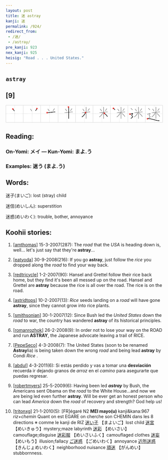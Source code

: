 ```yaml
---
layout: post
title: 迷 astray
kanji: 迷
permalink: /924/
redirect_from:
 - /迷/
 - /astray/
pre_kanji: 923
nex_kanji: 925
heisig: "Road . . . United States."
---
```


## `astray`

## [9]

<div class="stroke"><img src="../images/E8BFB7.png" /></div>

## Reading:

### On-Yomi: メイ &mdash; Kun-Yomi: まよ.う

### Examples: 迷う (まよ.う)

## Words:

迷子(まいご): lost (stray) child

迷信(めいしん): superstition

迷惑(めいわく): trouble, bother, annoyance

## Koohii stories:

1) [<a href="http://kanji.koohii.com/profile/amthomas">amthomas</a>] 15-3-2007(287): The <em>road</em> that the <em>USA</em> is heading down is, well... let&#039;s just say that they&#039;re<strong> astray</strong>... 

2) [<a href="http://kanji.koohii.com/profile/eatyoda">eatyoda</a>] 30-9-2008(216): If you go<strong> astray</strong>, just follow the <em>rice</em> you dropped along the <em>road</em> to find your way back. 

3) [<a href="http://kanji.koohii.com/profile/redtricycle">redtricycle</a>] 1-2-2007(90): Hansel and Grettel follow their rice back home, but they find it&#039;s been all messed up on the road. Hansel and Grettel are<strong> astray</strong> because the rice is all over the road. The rice is on the road. 

4) [<a href="http://kanji.koohii.com/profile/astridtops">astridtops</a>] 10-2-2007(13): <em>Rice</em> seeds landing on a <em>road</em> will have gone<strong> astray</strong>, since they cannot grow into rice plants. 

5) [<a href="http://kanji.koohii.com/profile/smithsonian">smithsonian</a>] 30-1-2007(12): Since Bush led the <em>United States</em> down the <em>road</em> to war, the country has wandered<strong> astray</strong> of its historical principles. 

6) [<a href="http://kanji.koohii.com/profile/romanrozhok">romanrozhok</a>] 26-2-2008(9): In order not to lose your way on the ROAD and run<strong> ASTRAY</strong>, the Japanese advocate leaving a trail of RICE. 

7) [<a href="http://kanji.koohii.com/profile/PepeSeco">PepeSeco</a>] 4-3-2008(7): The United States (soon to be renamed<strong> Astray</strong>lia) is being taken down the wrong <em>road</em> and being lead<strong> astray</strong> by Condi <em>Rice</em> . 

8) [<a href="http://kanji.koohii.com/profile/abdul">abdul</a>] 4-3-2011(6): Si estás perdido y vas a tomar una <strong>desviación</strong> recuerda ir dejando granos de <em>arroz</em> en el <em>camino</em> para asegurarte que puedas regresar. 

9) [<a href="http://kanji.koohii.com/profile/robertmyers">robertmyers</a>] 25-5-2009(6): Having been led <em><strong>astray</strong></em> by Bush, the Americans sent Obama on the <em>road</em> to the White House...and now we are being led even further <strong>astray</strong>. Will be ever get an honest person who can lead <em>America</em> down the <em>road</em> of recovery and strength? God help us! 

10) [<a href="http://kanji.koohii.com/profile/tritonxg">tritonxg</a>] 21-1-2010(5): [FR]égaré N2 <strong>MEI mayo(u) </strong> kanji&amp;kana:967 <em>riz+chemin </em>Quant on est EGARE on cherche son CHEMIN dans les 8 directions ※ comme le kanji de RIZ   <a href="http://jisho.org/kanji/details/迷い子">迷い子</a>  【まよいご】lost child  <a href="http://jisho.org/kanji/details/迷宮">迷宮</a>  【めいきゅう】mystery;maze labyrinth  <a href="http://jisho.org/kanji/details/迷彩">迷彩</a>  【めいさい】camouflage;disguise  <a href="http://jisho.org/kanji/details/迷彩服">迷彩服</a>  【めいさいふく】camouflaged clothes  <a href="http://jisho.org/kanji/details/迷妄">迷妄</a>  【めいもう】illusion;fallacy  <a href="http://jisho.org/kanji/details/ご迷惑">ご迷惑</a>  【ごめいわく】annoyance  <a href="http://jisho.org/kanji/details/近所迷惑">近所迷惑</a>  【きんじょめいわく】neighborhood nuisance  <a href="http://jisho.org/kanji/details/頑迷">頑迷</a>  【がんめい】stubbornness. 
